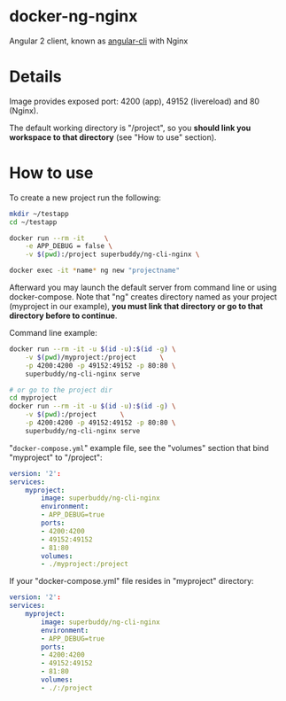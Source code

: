 # docker-ng-nginx

Angular 2 client, known as [angular-cli](https://github.com/angular/angular-cli) with Nginx

# Details

Image provides exposed port: 4200 (app), 49152 (livereload) and 80 (Nginx).

The default working directory is "/project", so you **should link you workspace to that directory** (see "How to use" section).

# How to use

To create a new project run the following:

```bash
mkdir ~/testapp
cd ~/testapp

docker run --rm -it     \
    -e APP_DEBUG = false \
    -v $(pwd):/project superbuddy/ng-cli-nginx \

docker exec -it *name* ng new "projectname"
```

Afterward you may launch the default server from command line or using docker-compose. Note that "ng" creates directory named as your project (myproject in our example), **you must link that directory or go to that directory before to continue**.

Command line example:

```bash
docker run --rm -it -u $(id -u):$(id -g) \
    -v $(pwd)/myproject:/project      \
    -p 4200:4200 -p 49152:49152 -p 80:80 \
    superbuddy/ng-cli-nginx serve

# or go to the project dir
cd myproject
docker run --rm -it -u $(id -u):$(id -g) \
    -v $(pwd):/project      \
    -p 4200:4200 -p 49152:49152 -p 80:80 \
    superbuddy/ng-cli-nginx serve
```

"`docker-compose.yml`" example file, see the "volumes" section that bind "myproject" to "/project":

```yaml
version: '2':
services:
    myproject:
        image: superbuddy/ng-cli-nginx
        environment:
        - APP_DEBUG=true
        ports:
        - 4200:4200
        - 49152:49152
        - 81:80
        volumes:
        - ./myproject:/project
```

If your "docker-compose.yml" file resides in "myproject" directory:

```yaml
version: '2':
services:
    myproject:
        image: superbuddy/ng-cli-nginx
        environment:
        - APP_DEBUG=true
        ports:
        - 4200:4200
        - 49152:49152
        - 81:80
        volumes:
        - ./:/project
```

